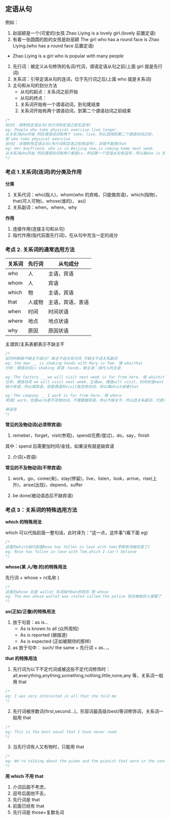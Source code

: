 ## 定语从句

例如：

1. 赵丽颖是一个(可爱的)女孩 Zhao Liying is a lovely girl.(lovely 前置定语)
2. 有着一张圆圆的脸的女孩是赵丽颖 The girl who has a round face is Zhao Liying.(who has a round face 后置定语)

- Zhao Liying is a girl who is popular with many people

1. 先行词：被定义从句修饰的名词/代词，谓语定语从句之前(上面 girl 就是先行词)
2. 关系词：引导定语从句的连词，位于先行词之后(上面 who 就是关系词)
3. 主句和从句的划分方法
   - 从句的起点：关系词之前开始
   - 从句的终点：
   1. 关系词开始有一个谓语动词，到句尾结束
   2. 关系词开始有两个谓语动词，到第二个谓语动词之前结束

```js
/*
划分1：限制性定语从句(先行词和定语之前无逗号)
eg: People who take physical exercise live longer. 
从关系词who开始 然后谓语动词有两个 take，live，所以选择到第二个谓语动词之前，
即 who take physical exercise 
划分2：非限制性定语从句(先行词和定语之前有逗号)，非限不能用that
eg: Her boyfriend, who is in Beijing now,is coming home next week.
从关系词who开始 然后谓语动词有两个都是is，然后第一个定语从句有逗号，所以是who is Beijing now
*/
```

### 考点 1.关系词(连词)的分类及作用

**分类**

1. 关系代词：who(指人)，whom(who 的宾格，只能做宾语)，which(指物)，that(可人可物)，whose(谁的)， as()
2. 关系副词：when，where，why

**作用**

1. 连接作用(连接主句和从句)
2. 指代作用(指代前面先行词)，在从句中充当一定的成分

### 考点 2. 关系词的通常选用方法

| 关系词 | 先行词 | 从句成分         |
| ------ | ------ | ---------------- |
| who    | 人     | 主语，宾语       |
| whom   | 人     | 宾语             |
| which  | 物     | 主语，宾语       |
| that   | 人或物 | 主语，宾语，表语 |
| when   | 时间   | 时间状语         |
| where  | 地点   | 地点状语         |
| why    | 原因   | 原因状语         |

主谓宾/主系表都表示不缺主干

```js
/*
如何判断缺不缺主干成分? 缺主干选关系代词 不缺主干选关系副词
eg: the man __ is shaking hands with Mary is Tom. 填 who/that
分析：谓语动词is shaking 宾语：hands，缺主语：指代人的主语 

eg：The factory __ we will visit next week is far from here. 填 which/that
分析，谓语动词 we will visit next week，主语we，谓语will visit，时间状语next week，
缺少宾语，所以填宾语，但是谓语的visit是及物动词，所以填which或者that

eg：The company __ I work is far from here. 填 where
宾语I work，但是work是不及物动词，不需要跟宾语，所以不缺主干，所以选关系副词，代表地点。选where

带逗号
*/
```

**常见的及物动词(必须带宾语)**

1. remeber，forget，visit(参观)，spend(花费/度过)，do，say，finish

其中：spend 后需要加时间/金钱，如果没有就是缺宾语

2. 介词(+宾语)

**常见的不及物动词(不带宾语)**

1. work，go，come(来)，stay(停留)，live，listen，look，arrive，rise(上升)，arise(出现)，depend，suffer

2. be done(被动语态后不缺宾语)

### 考点 3：关系词的特殊选用方法

**which 的特殊用法**

which 可以代指前面一整句话，此时译为：“这一点，这件事”(看下面 eg)

```js
/*
这里的which指代前面Rose has fallen in love with tom(罗斯和汤姆恋爱了)
eg: Rose has fallen in love with Tom,which I can't believe
*/
```

**whose(某 人/物 的)的特殊用法**

先行词 + whose + n(名称 )

```js
/*
这里的whose 后是 wallet 名词指代man的钱包 用 whose
eg: The man whose wallet was stolen called the police 钱包被偷的人报警了
*/
```

**as(正如/正像)的特殊用法**

1. 放于句首：as is...
   - As is known to all (众所周知)
   - As is reported (据报道)
   - As is expected (正如被期待的那样)
2. as 放于句中： such/ the same + 先行词 + as...，

**that 的特殊用法**

1. 先行词为以下不定代词或被这些不定代词修饰时：all,everything,anything,something,nothing,little,none,any 等，关系词一般用 that

```js
/*
eg: I was very interested in all that she told me
*/
```

2. 先行词被序数词(first,second...)，形容词最高级(best)等词修饰词，关系词一般用 that

```js
/*
eg: This is the best noval that I have never read.
*/
```

3. 当先行词有人又有物时，只能用 that

```js
/*
eg: We're talking about the piano and the pianist that were in the concert we attended last night.
*/
```

**用 which 不用 that**

1. 介词后面不考虑，
2. 逗号后面他不去，
3. 先行词是 that
4. 前面已经有 that
5. 先行词是 those+复数名词
